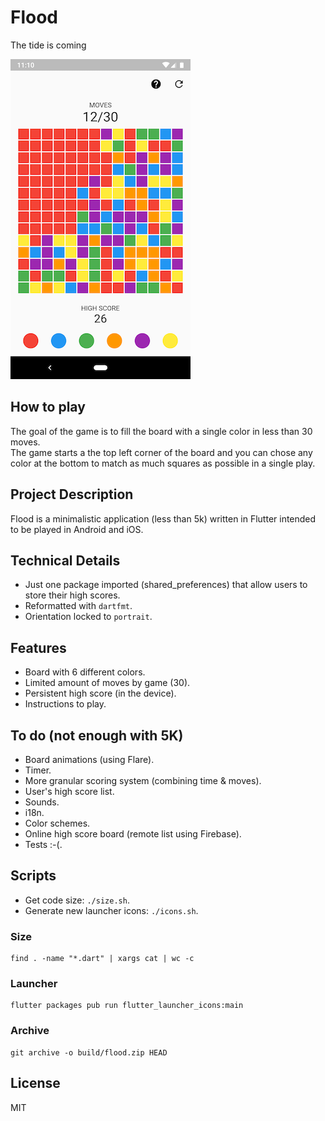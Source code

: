 # Flood

The tide is coming

![Alt text](assets/images/screenshot.png?raw=true "Flood")

## How to play

The goal of the game is to fill the board with a single color in less than 30 moves.  
The game starts a the top left corner of the board and you can chose any color at the bottom to match as much squares as possible in a single play.

## Project Description

Flood is a minimalistic application (less than 5k) written in Flutter intended to be played in Android and iOS.

## Technical Details
- Just one package imported (shared_preferences) that allow users to store their high scores.
- Reformatted with `dartfmt`.
- Orientation locked to `portrait`.  

## Features

- Board with 6 different colors.
- Limited amount of moves by game (30).
- Persistent high score (in the device).
- Instructions to play.

## To do (not enough with 5K)

- Board animations (using Flare).
- Timer.
- More granular scoring system (combining time & moves).
- User's high score list.
- Sounds.
- i18n.
- Color schemes.
- Online high score board (remote list using Firebase).
- Tests :-(.

## Scripts

- Get code size: `./size.sh`.
- Generate new launcher icons: `./icons.sh`.

### Size

```
find . -name "*.dart" | xargs cat | wc -c
```

### Launcher

```
flutter packages pub run flutter_launcher_icons:main
```

### Archive

```
git archive -o build/flood.zip HEAD
```

## License

MIT